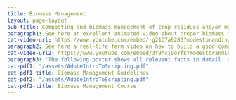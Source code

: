 ```yaml
---
title: Biomass Management
layout: page-layout
sub-title: Composting and biomass management of crop residues and/or manure are fundamental for nutrient and water-holding capacity and a healthy soil life.
paragraph1: See here an excellent animated video about proper biomass management and composting and learn about the benefits and on how to do it.
cat-video-url: https://www.youtube.com/embed/-g21O7a9280?modestbranding=1&autohide=1&showinfo=0&controls=0
paragraph2: See here a real-life farm video on how to build a good compost pile and how to use the biomass available on a farm.
cat-video-url2: https://www.youtube.com/embed/3Y9hcj0oYfk?modestbranding=1&autohide=1&showinfo=0&controls=0
paragraph3: 'The following poster shows all relevant facts in detail. Have a look at it:'
cat-pdf1: "/assets/AdobeIntroToScripting.pdf"
cat-pdf1-title: Biomass Management Guidelines
cat-pdf2: "/assets/AdobeIntroToScripting.pdf"
cat-pdf2-title: Biomass Management Course
---
```


